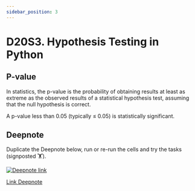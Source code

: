 ```yaml
---
sidebar_position: 3
---
```


# D20S3. Hypothesis Testing in Python

## P-value

In statistics, the p-value is the probability of obtaining results at least as extreme as the observed results of a statistical hypothesis test, assuming that the null hypothesis is correct.

A p-value less than 0.05 (typically ≤ 0.05) is statistically significant.

## Deepnote

Duplicate the Deepnote below, run or re-run the cells and try the tasks (signposted 🏋️).

[<img
    src="/img/icons/deepnote-logo.svg"
    alt="Deepnote link"
/>](https://deepnote.com/project/p-value-yQPgrT5uSaiuPWdVEtM_Ag/%2Fp-value.ipynb)

[Link Deepnote](https://deepnote.com/project/p-value-yQPgrT5uSaiuPWdVEtM_Ag/%2Fp-value.ipynb)